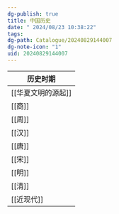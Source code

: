 ```yaml
---
dg-publish: true
title: 中国历史
date: " 2024/08/23 10:38:22"
tags: 
dg-path: Catalogue/20240829144007
dg-note-icon: "1"
uid: 20240829144007
---
```


| 历史时期        |
| ----------- |
| [[华夏文明的源起]] |
| [[商]]       |
| [[周]]       |
| [[汉]]       |
| [[唐]]       |
| [[宋]]       |
| [[明]]       |
| [[清]]       |
| [[近现代]]     |





